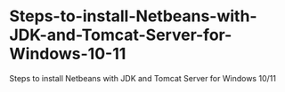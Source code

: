 # Steps-to-install-Netbeans-with-JDK-and-Tomcat-Server-for-Windows-10-11
Steps to install Netbeans with JDK and Tomcat Server for Windows 10/11
